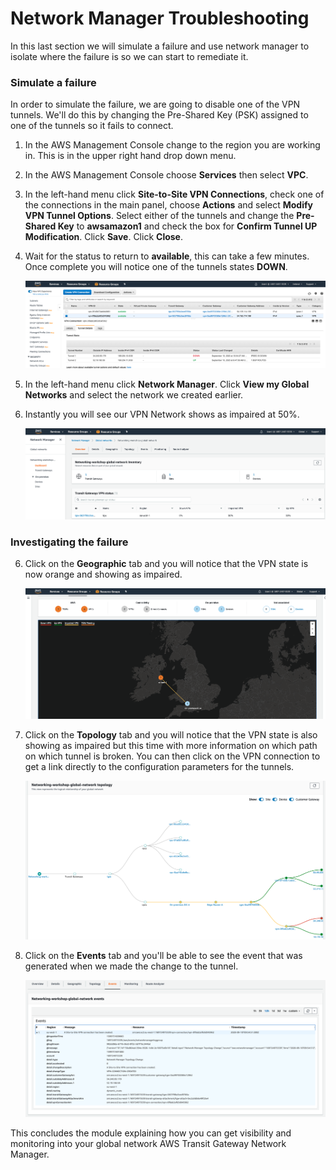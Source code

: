 # Network Manager Troubleshooting

In this last section we will simulate a failure and use network manager to isolate where the failure is so we can start to remediate it.

### Simulate a failure

In order to simulate the failure, we are going to disable one of the VPN tunnels. We'll do this by changing the Pre-Shared Key (PSK) assigned to one of the tunnels so it fails to connect.

1. In the AWS Management Console change to the region you are working in. This is in the upper right hand drop down menu.

2. In the AWS Management Console choose **Services** then select **VPC**.

3. In the left-hand menu click **Site-to-Site VPN Connections**, check one of the connections in the main panel, choose **Actions** and select **Modify VPN Tunnel Options**. Select either of the tunnels and change the **Pre-Shared Key** to **awsamazon1** and check the box for **Confirm Tunnel UP Modification**. Click **Save**. Click **Close**.

3. Wait for the status to return to **available**, this can take a few minutes. Once complete you will notice one of the tunnels states **DOWN**.

    ![VPN tunnel DOWN](../images/network-manager-failed-tunnel.png)
    
4. In the left-hand menu click **Network Manager**. Click **View my Global Networks** and select the network we created earlier.

5. Instantly you will see our VPN Network shows as impaired at 50%.

    ![VPN tunnel impaired](../images/network-manager-impaired-tunnel.png)

### Investigating the failure

6. Click on the **Geographic** tab and you will notice that the VPN state is now orange and showing as impaired.

   ![VPN Geo tunnel impaired](../images/network-manager-impaired-tunnel-geo.png)

7. Click on the **Topology** tab and you will notice that the VPN state is also showing as impaired but this time with more information on which path on which tunnel is broken. You can then click on the VPN connection to get a link directly to the configuration parameters for the tunnels.

   ![VPN Topology tunnel impaired](../images/network-manager-impaired-tunnel-topology.png)

8. Click on the **Events** tab and you'll be able to see the event that was generated when we made the change to the tunnel.

   ![VPN Topology tunnel event](../images/network-manager-impaired-tunnel-event.png)

This concludes the module explaining how you can get visibility and monitoring into your global network AWS Transit Gateway Network Manager.

